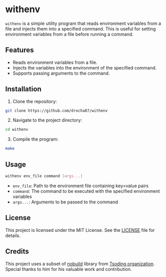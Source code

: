 # withenv

`withenv` is a simple utility program that reads environment variables from a file and injects them into a specified command. This is useful for setting environment variables from a file before running a command.

## Features

- Reads environment variables from a file.
- Injects the variables into the environment of the specified command.
- Supports passing arguments to the command.

## Installation

1. Clone the repository:

```sh
git clone https://github.com/drocha87/withenv
```

2. Navigate to the project directory:

```sh
cd withenv
```

3. Compile the program:

```sh
make
```

## Usage

```sh
withenv env_file command [args...]
```

- `env_file`: Path to the environment file containing key=value pairs
- `command`: The command to be executed with the specified environment variables
- `args...`: Arguments to be passed to the command

## License

This project is licensed under the MIT License. See the [LICENSE](LICENSE) file for details.

## Credits

This project uses a subset of [nobuild](https://github.com/tsoding/nobuild) library from [Tsoding organization](https://github.com/tsoding). Special thanks to him for his valuable work and contribution.
